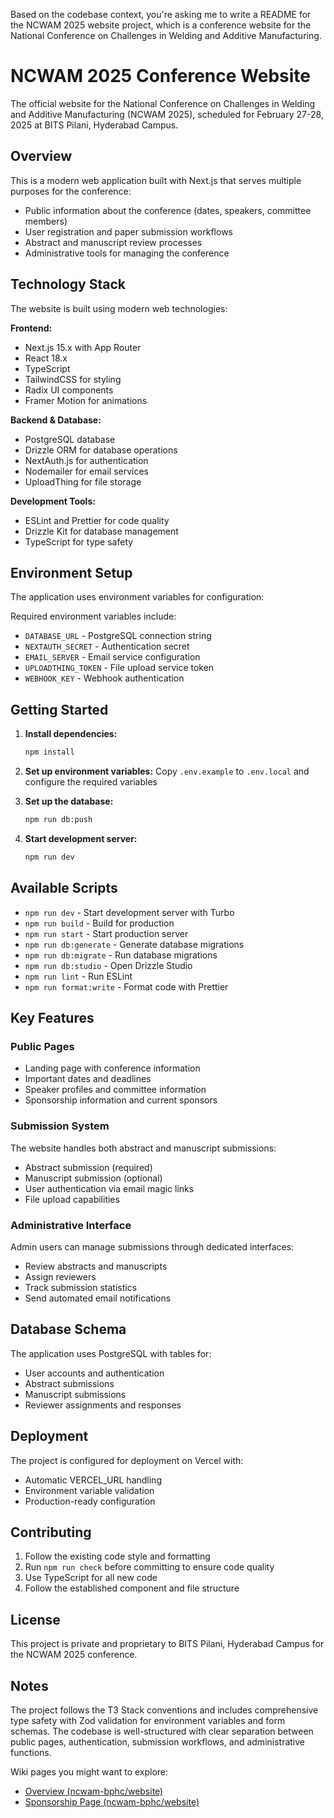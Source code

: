 Based on the codebase context, you're asking me to write a README for the NCWAM 2025 website project, which is a conference website for the National Conference on Challenges in Welding and Additive Manufacturing. <cite/>

# NCWAM 2025 Conference Website

The official website for the National Conference on Challenges in Welding and Additive Manufacturing (NCWAM 2025), scheduled for February 27-28, 2025 at BITS Pilani, Hyderabad Campus. <cite/>

## Overview

This is a modern web application built with Next.js that serves multiple purposes for the conference: <cite/>
- Public information about the conference (dates, speakers, committee members)
- User registration and paper submission workflows  
- Abstract and manuscript review processes
- Administrative tools for managing the conference

## Technology Stack

The website is built using modern web technologies:

**Frontend:**
- Next.js 15.x with App Router
- React 18.x
- TypeScript
- TailwindCSS for styling
- Radix UI components
- Framer Motion for animations

**Backend & Database:**
- PostgreSQL database
- Drizzle ORM for database operations
- NextAuth.js for authentication
- Nodemailer for email services
- UploadThing for file storage

**Development Tools:**
- ESLint and Prettier for code quality
- Drizzle Kit for database management
- TypeScript for type safety

## Environment Setup

The application uses environment variables for configuration:

Required environment variables include:
- `DATABASE_URL` - PostgreSQL connection string
- `NEXTAUTH_SECRET` - Authentication secret
- `EMAIL_SERVER` - Email service configuration
- `UPLOADTHING_TOKEN` - File upload service token
- `WEBHOOK_KEY` - Webhook authentication

## Getting Started

1. **Install dependencies:**
   ```bash
   npm install
   ```

2. **Set up environment variables:**
   Copy `.env.example` to `.env.local` and configure the required variables

3. **Set up the database:**
   ```bash
   npm run db:push
   ```

4. **Start development server:**
   ```bash
   npm run dev
   ```

## Available Scripts

- `npm run dev` - Start development server with Turbo
- `npm run build` - Build for production
- `npm run start` - Start production server
- `npm run db:generate` - Generate database migrations
- `npm run db:migrate` - Run database migrations
- `npm run db:studio` - Open Drizzle Studio
- `npm run lint` - Run ESLint
- `npm run format:write` - Format code with Prettier

## Key Features

### Public Pages
- Landing page with conference information
- Important dates and deadlines
- Speaker profiles and committee information
- Sponsorship information and current sponsors

### Submission System
The website handles both abstract and manuscript submissions:
- Abstract submission (required)
- Manuscript submission (optional)
- User authentication via email magic links
- File upload capabilities

### Administrative Interface
Admin users can manage submissions through dedicated interfaces:
- Review abstracts and manuscripts
- Assign reviewers
- Track submission statistics
- Send automated email notifications

## Database Schema

The application uses PostgreSQL with tables for:
- User accounts and authentication
- Abstract submissions
- Manuscript submissions
- Reviewer assignments and responses

## Deployment

The project is configured for deployment on Vercel with:
- Automatic VERCEL_URL handling
- Environment variable validation
- Production-ready configuration

## Contributing

1. Follow the existing code style and formatting
2. Run `npm run check` before committing to ensure code quality
3. Use TypeScript for all new code
4. Follow the established component and file structure

## License

This project is private and proprietary to BITS Pilani, Hyderabad Campus for the NCWAM 2025 conference.

## Notes

The project follows the T3 Stack conventions and includes comprehensive type safety with Zod validation for environment variables and form schemas.  The codebase is well-structured with clear separation between public pages, authentication, submission workflows, and administrative functions.

Wiki pages you might want to explore:
- [Overview (ncwam-bphc/website)](/wiki/ncwam-bphc/website#1)
- [Sponsorship Page (ncwam-bphc/website)](/wiki/ncwam-bphc/website#2.7)

